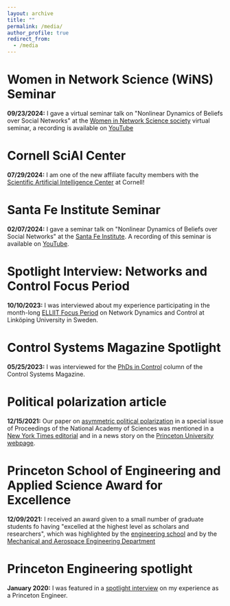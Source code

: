 ```yaml
---
layout: archive
title: ""
permalink: /media/
author_profile: true
redirect_from:
  - /media
---
```




Women in Network Science (WiNS) Seminar
====

**09/23/2024:** I gave a virtual seminar talk on "Nonlinear Dynamics of Beliefs over Social Networks" at the [Women in Network Science society](https://sites.google.com/view/womeninnetworkscience/) virtual seminar, a recording is available on [YouTube](https://www.youtube.com/watch?v=sPDpAA7M_NM)


Cornell SciAI Center
====

**07/29/2024:** I am one of the new affiliate faculty members with the [Scientific Artificial Intelligence Center](https://sciaicenter.engineering.cornell.edu/news/sciai-center-welcomes-new-affiliate-faculty-members/) at Cornell!



Santa Fe Institute Seminar
====

**02/07/2024:** I gave a seminar talk on "Nonlinear Dynamics of Beliefs over Social Networks" at the [Santa Fe Institute](https://www.santafe.edu/). A recording of this seminar is available on [YouTube](https://www.youtube.com/watch?v=ujORe830f7g).


Spotlight Interview: Networks and Control Focus Period
====

**10/10/2023:** I was interviewed about my experience participating in the month-long [ELLIIT Focus Period](https://liu.se/en/news-item/ambitious-guest-researcher-program-enhances-the-interdisciplinary-dialogue) on Network Dynamics and Control at Linköping University in Sweden.


Control Systems Magazine Spotlight
====

**05/25/2023:**  I was interviewed for the [PhDs in Control](https://ieeexplore.ieee.org/document/10136435) column of the Control Systems Magazine.


Political polarization article 
==== 

**12/15/2021:** Our paper on [asymmetric political polarization](https://www.pnas.org/doi/abs/10.1073/pnas.2102149118) in a special issue of Proceedings of the National Academy of Sciences was mentioned in a [New York Times editorial](https://www.nytimes.com/2021/12/15/opinion/republicans-democracy-minority-rule.html) and in a news story on the [Princeton University webpage](https://www.princeton.edu/news/2021/12/09/political-polarization-and-its-echo-chambers-surprising-new-cross-disciplinary).


Princeton School of Engineering and Applied Science Award for Excellence
====

**12/09/2021:** I received an award given to a small number of graduate students fo having "excelled at the highest level as scholars and researchers", which was highlighted by the [engineering school](https://engineering.princeton.edu/news/2021/12/08/award-excellence-honors-graduate-student-achievement-2) and by the [Mechanical and Aerospace Engineering Department](https://mae.princeton.edu/about-mae/news/anastasia-bizyaeva-and-jinyoung-lee-receive-seas-awards-excellence)

Princeton Engineering spotlight
====

**January 2020:** I was featured in a [spotlight interview](https://engineering.princeton.edu/princeton-engineer/anastasia-bizyaeva) on my experience as a Princeton Engineer.